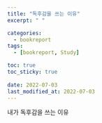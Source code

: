 ```yaml
---
title: "독후감을 쓰는 이유"
excerpt: " "

categories:
  - bookreport
tags:
  - [bookreport, Study]

toc: true
toc_sticky: true
 
date: 2022-07-03
last_modified_at: 2022-07-03
---
```


내가 독후감을 쓰는 이유